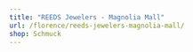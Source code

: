 ```yaml
---
title: "REEDS Jewelers - Magnolia Mall"
url: /florence/reeds-jewelers-magnolia-mall/
shop: Schmuck
---
```

